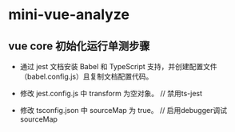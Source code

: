 <!--
 * @Author: Mr.Cong Wei
 * @Date: 2023-01-09 17:26:53
 * @LastEditTime: 2023-01-11 15:51:03
  -->

# mini-vue-analyze

## vue core 初始化运行单测步骤

- 通过 jest 文档安装 Babel 和 TypeScript 支持，并创建配置文件（babel.config.js）且复制文档配置代码。

- 修改 jest.config.js 中 transform 为空对象。 // 禁用ts-jest

- 修改 tsconfig.json 中 sourceMap 为 true。 // 启用debugger调试sourceMap
